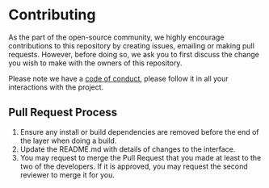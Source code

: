 # Contributing

As the part of the open-source community, we highly encourage contributions to this repository by
creating issues, emailing or making pull requests. However, before doing so, we ask you to first
discuss the change you wish to make with the owners of this repository. 

Please note we have a [code of conduct](https://github.com/KarlosMuradyan/DMC_Portuguese_Group_402/blob/master/CODE_OF_CONDUCT.md), please follow it in all your interactions with the project.

## Pull Request Process

1. Ensure any install or build dependencies are removed before the end of the layer when doing a 
   build.
2. Update the README.md with details of changes to the interface.
3. You may request to merge the Pull Request that you made at least to the two of the developers. If
   it is approved, you may request the second reviewer to merge it for you.
